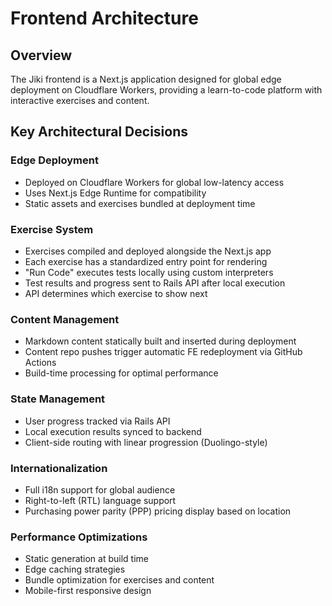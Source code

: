 # Frontend Architecture

## Overview
The Jiki frontend is a Next.js application designed for global edge deployment on Cloudflare Workers, providing a learn-to-code platform with interactive exercises and content.

## Key Architectural Decisions

### Edge Deployment
- Deployed on Cloudflare Workers for global low-latency access
- Uses Next.js Edge Runtime for compatibility
- Static assets and exercises bundled at deployment time

### Exercise System
- Exercises compiled and deployed alongside the Next.js app
- Each exercise has a standardized entry point for rendering
- "Run Code" executes tests locally using custom interpreters
- Test results and progress sent to Rails API after local execution
- API determines which exercise to show next

### Content Management
- Markdown content statically built and inserted during deployment
- Content repo pushes trigger automatic FE redeployment via GitHub Actions
- Build-time processing for optimal performance

### State Management
- User progress tracked via Rails API
- Local execution results synced to backend
- Client-side routing with linear progression (Duolingo-style)

### Internationalization
- Full i18n support for global audience
- Right-to-left (RTL) language support
- Purchasing power parity (PPP) pricing display based on location

### Performance Optimizations
- Static generation at build time
- Edge caching strategies
- Bundle optimization for exercises and content
- Mobile-first responsive design